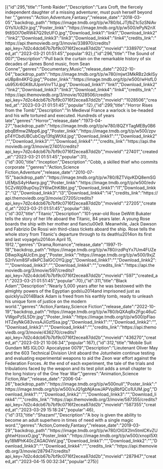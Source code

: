 [{"id":295,"title":"Tomb Raider","Description":"Lara Croft, the fiercely independent daughter of a missing adventurer, must push herself beyond her ","genres":"Action,Adventure,Fantasy","release_date":"2018-03-05","backdrop_path":"https:\/\/image.tmdb.org\/t\/p\/w780\/bLJTjfbZ1c5zSNiAvGYs1Uc82ir.jpg","Poster_linkk":"https:\/\/image.tmdb.org\/t\/p\/w500\/ePyN2nX9t8SOl70eRW47Q29zUFO.jpg","Download_linkk1":"link1","Download_linkk2":"link2","Download_linkk3":"link3","Download_linkk4":"link4","credits_link":"https:\/\/api.themoviedb.org\/3\/movie\/338970\/credits?api_key=7d2c4dcb67b7bf9c0716f2ecea87dd2b","movieId":"338970","created_at":"2023-03-21 01:51:45","popular":92},{"id":296,"title":"The Sound of 007","Description":"Pull back the curtain on the remarkable history of six decades of James Bond music, from Sean Conne","genres":"Documentary,Music","release_date":"2022-10-04","backdrop_path":"https:\/\/image.tmdb.org\/t\/p\/w780\/mjwt3MkRBz2dkISyeUBp8n4KFQ.jpg","Poster_linkk":"https:\/\/image.tmdb.org\/t\/p\/w500\/wHsfL0ub95Xr6GK6tJUpmVnrT1J.jpg","Download_linkk1":"link1","Download_linkk2":"link2","Download_linkk3":"link3","Download_linkk4":"link4","credits_link":"https:\/\/api.themoviedb.org\/3\/movie\/1028506\/credits?api_key=7d2c4dcb67b7bf9c0716f2ecea87dd2b","movieId":"1028506","created_at":"2023-03-21 01:51:45","popular":12},{"id":299,"title":"Horror Rises from the Tomb","Description":"In Medieval France a warlock is be-headed and his wife tortured and executed. Hundreds of years late","genres":"Horror","release_date":"1973-04-27","backdrop_path":"https:\/\/image.tmdb.org\/t\/p\/w780\/8QZYTagMEBy0B6pbqBtfmw2Mpp6.jpg","Poster_linkk":"https:\/\/image.tmdb.org\/t\/p\/w500\/zpvpT4YCbdUBCubCqy13fqjWtXd.jpg","Download_linkk1":"","Download_linkk2":"","Download_linkk3":"","Download_linkk4":"","credits_link":"https:\/\/api.themoviedb.org\/3\/movie\/27401\/credits?api_key=7d2c4dcb67b7bf9c0716f2ecea87dd2b","movieId":"27401","created_at":"2023-03-21 01:51:45","popular":31},{"id":300,"title":"Inception","Description":"Cobb, a skilled thief who commits corporate ","genres":"Action,Science Fiction,Adventure","release_date":"2010-07-15","backdrop_path":"https:\/\/image.tmdb.org\/t\/p\/w780\/8ZTVqvKDQ8emSGUEMjsS4yHAwrp.jpg","Poster_linkk":"https:\/\/image.tmdb.org\/t\/p\/w500\/edv5CZvWj09upOsy2Y6IwDhK8bt.jpg","Download_linkk1":"l1","Download_linkk2":"l2","Download_linkk3":"l3","Download_linkk4":"l4","credits_link":"https:\/\/api.themoviedb.org\/3\/movie\/27205\/credits?api_key=7d2c4dcb67b7bf9c0716f2ecea87dd2b","movieId":"27205","created_at":"2023-03-21 01:51:45","popular":38},{"id":307,"title":"Titanic","Description":"101-year-old Rose DeWitt Bukater tells the story of her life aboard the Titanic, 84 years later. A young Rose boards the ship with her mother and fianc\u00e9. Meanwhile, Jack Dawson and Fabrizio De Rossi win third-class tickets aboard the ship. Rose tells the whole story from Titanic's departure through to its death\u2014on its first and last voyage\u2014on April 15, 1912.","genres":"Drama,Romance","release_date":"1997-11-18","backdrop_path":"https:\/\/image.tmdb.org\/t\/p\/w780\/rzdPqYx7Um4FUZeD8wpXqjAUcEm.jpg","Poster_linkk":"https:\/\/image.tmdb.org\/t\/p\/w500\/9xjZS2rlVxm8SFx8kPC3aIGCOYQ.jpg","Download_linkk1":"","Download_linkk2":"","Download_linkk3":"","Download_linkk4":"","credits_link":"https:\/\/api.themoviedb.org\/3\/movie\/597\/credits?api_key=7d2c4dcb67b7bf9c0716f2ecea87dd2b","movieId":"597","created_at":"2023-03-21 01:51:45","popular":70},{"id":311,"title":"Black Adam","Description":"Nearly 5,000 years after he was bestowed with the almighty powers of the Egyptian gods\u2014and imprisoned just as quickly\u2014Black Adam is freed from his earthly tomb, ready to unleash his unique form of justice on the modern world.","genres":"Action,Fantasy,Science Fiction","release_date":"2022-10-19","backdrop_path":"https:\/\/image.tmdb.org\/t\/p\/w780\/bQXAqRx2Fgc46uCVWgoPz5L5Dtr.jpg","Poster_linkk":"https:\/\/image.tmdb.org\/t\/p\/w500\/pFlaoHTZeyNkG83vxsAJiGzfSsa.jpg","Download_linkk1":"","Download_linkk2":"","Download_linkk3":"","Download_linkk4":"","credits_link":"https:\/\/api.themoviedb.org\/3\/movie\/436270\/credits?api_key=7d2c4dcb67b7bf9c0716f2ecea87dd2b","movieId":"436270","created_at":"2023-03-21 10:06:34","popular":167},{"id":312,"title":"Mobile Suit Gundam MS IGLOO: Apocalypse 0079","Description":"Lieutenant Oliver May and the 603 Technical Division Unit aboard the Jotunheim continue testing and evaluating experimental weapons to aid the Zeon war effort against the Federation Forces. At the end of each experiment, the tale of the trials and tribulations faced by the weapon and its test pilot adds a small chapter to the long history of the One Year War","genres":"Animation,Science Fiction,War","release_date":"2006-04-26","backdrop_path":"https:\/\/image.tmdb.org\/t\/p\/w500null","Poster_linkk":"https:\/\/image.tmdb.org\/t\/p\/w500\/xJQ1gbNjAswJAPVpj8bfQCo1UUM.jpg","Download_linkk1":"","Download_linkk2":"","Download_linkk3":"","Download_linkk4":"","credits_link":"https:\/\/api.themoviedb.org\/3\/movie\/587355\/credits?api_key=7d2c4dcb67b7bf9c0716f2ecea87dd2b","movieId":"587355","created_at":"2023-03-29 15:18:24","popular":46},{"id":313,"title":"Shazam!","Description":"A boy is given the ability to become an adult superhero in times of need with a single magic word.","genres":"Action,Comedy,Fantasy","release_date":"2019-03-29","backdrop_path":"https:\/\/image.tmdb.org\/t\/p\/w780\/OIGX2lm5tmlCKvZUghtwHzoxxO.jpg","Poster_linkk":"https:\/\/image.tmdb.org\/t\/p\/w500\/xnopI5Xtky18MPhK40cZAGAOVeV.jpg","Download_linkk1":"","Download_linkk2":"","Download_linkk3":"","Download_linkk4":"","credits_link":"https:\/\/api.themoviedb.org\/3\/movie\/287947\/credits?api_key=7d2c4dcb67b7bf9c0716f2ecea87dd2b","movieId":"287947","created_at":"2023-04-15 00:32:34","popular":275}]
